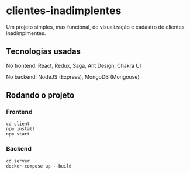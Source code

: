 # clientes-inadimplentes

Um projeto simples, mas funcional, de visualização e cadastro de clientes inadimplmentes.

## Tecnologias usadas

No frontend: React, Redux, Saga, Ant Design, Chakra UI

No backend: NodeJS (Express), MongoDB (Mongoose)

## Rodando o projeto

### Frontend

```
cd client
npm install
npm start
```
 
### Backend

```
cd server
docker-compose up --build
```
